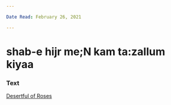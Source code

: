 ```yaml
---

Date Read: February 26, 2021

---
```


# shab-e hijr me;N kam ta:zallum kiyaa

### Text
[Desertful of Roses](http://www.columbia.edu/itc/mealac/pritchett/00garden/00c/0006/index_0006.html)

